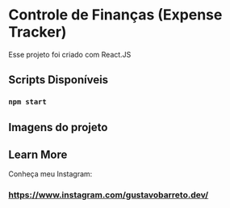 # Controle de Finanças (Expense Tracker)

Esse projeto foi criado com React.JS

## Scripts Disponíveis

### `npm start`

## Imagens do projeto



## Learn More

Conheça meu Instagram: 
### https://www.instagram.com/gustavobarreto.dev/ 
